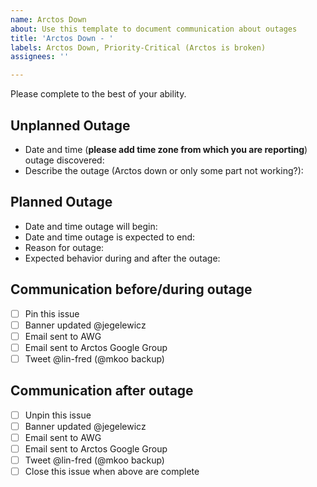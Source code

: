 ```yaml
---
name: Arctos Down
about: Use this template to document communication about outages
title: 'Arctos Down - '
labels: Arctos Down, Priority-Critical (Arctos is broken)
assignees: ''

---
```


Please complete to the best of your ability.

## Unplanned Outage
 - Date and time (**please add time zone from which you are reporting**) outage discovered:
 - Describe the outage (Arctos down or only some part not working?):

## Planned Outage
 - Date and time outage will begin:
 - Date and time outage is expected to end:
 - Reason for outage:
 - Expected behavior during and after the outage:

## Communication before/during outage
- [ ] Pin this issue
- [ ] Banner updated @jegelewicz 
- [ ] Email sent to AWG 
- [ ] Email sent to Arctos Google Group 
- [ ] Tweet @lin-fred (@mkoo backup)

## Communication after outage
- [ ] Unpin this issue
- [ ] Banner updated @jegelewicz
- [ ] Email sent to AWG 
- [ ] Email sent to Arctos Google Group 
- [ ] Tweet @lin-fred (@mkoo backup)
- [ ] Close this issue when above are complete
